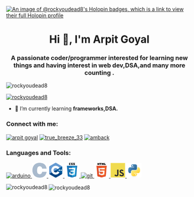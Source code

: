 [![An image of @rockyoudead8's Holopin badges, which is a link to view their full Holopin profile](https://holopin.me/rockyoudead8)](https://holopin.io/@rockyoudead8)
<h1 align="center">Hi 👋, I'm Arpit Goyal</h1>
<h3 align="center">A passionate coder/programmer interested for learning new things and having interest in web dev,DSA,and many more counting .</h3>

<p align="left"> <img src="https://komarev.com/ghpvc/?username=rockyoudead8&label=Profile%20views&color=0e75b6&style=flat" alt="rockyoudead8" /> </p>

<p align="left"> <a href="https://github.com/ryo-ma/github-profile-trophy"><img src="https://github-profile-trophy.vercel.app/?username=rockyoudead8" alt="rockyoudead8" /></a> </p>

- 🌱 I’m currently learning **frameworks,DSA.**

<h3 align="left">Connect with me:</h3>
<p align="left">
<a href="https://www.linkedin.com/in/arpit-goyal-49429431b/" target="blank"><img align="center" src="https://raw.githubusercontent.com/rahuldkjain/github-profile-readme-generator/master/src/images/icons/Social/linked-in-alt.svg" alt="arpit goyal" height="30" width="40" /></a>
<a href="https://www.codechef.com/users/rocky_bhai04" target="blank"><img align="center" src="https://cdn.jsdelivr.net/npm/simple-icons@3.1.0/icons/codechef.svg" alt="true_breeze_33" height="30" width="40" /></a>
<a href="https://leetcode.com/u/itsmearpit/" target="blank"><img align="center" src="https://raw.githubusercontent.com/rahuldkjain/github-profile-readme-generator/master/src/images/icons/Social/leet-code.svg" alt="amback" height="30" width="40" /></a>
</p>

<h3 align="left">Languages and Tools:</h3>
<p align="left"> <a href="https://www.arduino.cc/" target="_blank" rel="noreferrer"> <img src="https://cdn.worldvectorlogo.com/logos/arduino-1.svg" alt="arduino" width="40" height="40"/> </a> <a href="https://www.cprogramming.com/" target="_blank" rel="noreferrer"> <img src="https://raw.githubusercontent.com/devicons/devicon/master/icons/c/c-original.svg" alt="c" width="40" height="40"/> </a> <a href="https://www.w3schools.com/cpp/" target="_blank" rel="noreferrer"> <img src="https://raw.githubusercontent.com/devicons/devicon/master/icons/cplusplus/cplusplus-original.svg" alt="cplusplus" width="40" height="40"/> </a> <a href="https://www.w3schools.com/css/" target="_blank" rel="noreferrer"> <img src="https://raw.githubusercontent.com/devicons/devicon/master/icons/css3/css3-original-wordmark.svg" alt="css3" width="40" height="40"/> </a> <a href="https://git-scm.com/" target="_blank" rel="noreferrer"> <img src="https://www.vectorlogo.zone/logos/git-scm/git-scm-icon.svg" alt="git" width="40" height="40"/> </a> <a href="https://www.w3.org/html/" target="_blank" rel="noreferrer"> <img src="https://raw.githubusercontent.com/devicons/devicon/master/icons/html5/html5-original-wordmark.svg" alt="html5" width="40" height="40"/> </a> <a href="https://developer.mozilla.org/en-US/docs/Web/JavaScript" target="_blank" rel="noreferrer"> <img src="https://raw.githubusercontent.com/devicons/devicon/master/icons/javascript/javascript-original.svg" alt="javascript" width="40" height="40"/> </a> <a href="https://www.python.org" target="_blank" rel="noreferrer"> <img src="https://raw.githubusercontent.com/devicons/devicon/master/icons/python/python-original.svg" alt="python" width="40" height="40"/> </a> </p>

<p><img align="left" src="https://github-readme-stats.vercel.app/api/top-langs?username=rockyoudead8&show_icons=true&locale=en&layout=compact" alt="rockyoudead8" /></p>

<p>&nbsp;<img align="center" src="https://github-readme-stats.vercel.app/api?username=rockyoudead8&show_icons=true&locale=en" alt="rockyoudead8" /></p>

